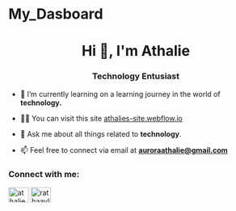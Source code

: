 # My_Dasboard

<h1 align="center">Hi 👋, I'm Athalie</h1>
<h3 align="center">Technology Entusiast</h3>

- 🍁 I’m currently learning on a learning journey in the world of **technology.**

- 👨‍💻 You can visit this site [athalies-site.webflow.io](athalies-site.webflow.io)

- 💬 Ask me about all things related to **technology**.

- 📫 Feel free to connect via email at **auroraathalie@gmail.com**


<h3 align="left">Connect with me:</h3>
<p align="left">
<a href="https://www.linkedin.com/in/athalie-aurora/" target="blank"><img align="center" src="https://raw.githubusercontent.com/rahuldkjain/github-profile-readme-generator/master/src/images/icons/Social/linked-in-alt.svg" alt="athalie-aurora" height="30" width="40" /></a>
<a href="https://instagram.com/rathaavle" target="blank"><img align="center" src="https://raw.githubusercontent.com/rahuldkjain/github-profile-readme-generator/master/src/images/icons/Social/instagram.svg" alt="rathaavle" height="30" width="40" /></a>
</p>
